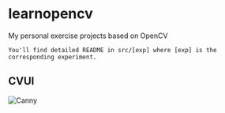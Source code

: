 # learnopencv
My personal exercise projects based on OpenCV

```
You'll find detailed README in src/[exp] where [exp] is the corresponding experiment.
```

## CVUI

![Canny](https://github.com/boboyiyi/learnopencv/blob/master/src/cvui/demo/canny.gif)